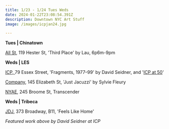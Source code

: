 ```yaml
---
title: 1/23 - 1/24 Tues Weds
date: 2024-01-22T23:08:54.391Z
description: Downtown NYC Art Stuff
image: /images/icpjan24.jpg

---
```

**T﻿ues | Chinatown**

[A﻿ll St](https://allstnyc.com/), 119 Hester St, 'Third Place' by Lau, 6p6m-9pm

**W﻿eds | LES** 

[ICP, ](https://www.icp.org/exhibitions)79 Essex Street, 'Fragments, 1977–99' by David Seidner, and '[ICP at 50](https://www.icp.org/exhibitions/icp-at-50)' 

[Company](https://companygallery.us/), 145 Elizabeth St, 'Just Jacuzzi' by Sylvie Fleury

[NYAE](https://www.nyartistsequity.org/), 245 Broome St, Transcender

**W﻿eds | Tribeca**

[J﻿DJ](https://jdj.world/projects/feels-like-home/), 373 Broadway, B11, 'Feels Like Home'

*F﻿eatured work above by David Seidner at ICP*